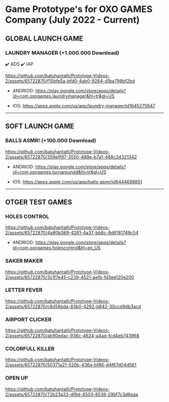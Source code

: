 <h1>Game Prototype's for OXO GAMES Company (July 2022 - Current)</h1>

## __GLOBAL LAUNCH GAME__

### LAUNDRY MANAGER (+1.000.000 Download)

:heavy_check_mark: ADS
:heavy_check_mark: IAP

https://github.com/batuhantatli/Prototype-Videos-2/assets/65722870/f10bfe5a-bfd0-4ab0-9264-d1ba798bf2bd

- ANDRIOD: https://play.google.com/store/apps/details?id=com.oxogames.laundrymanager&hl=tr&gl=US 
  
- IOS: https://apps.apple.com/us/app/laundry-manager/id1645275647 

---

## __SOFT LAUNCH GAME__

### BALLS ASMR! (+100.000 Download)

https://github.com/batuhantatli/Prototype-Videos-2/assets/65722870/359e1f97-3550-489e-b7a1-468c34321342

- ANDRIOD: https://play.google.com/store/apps/details?id=com.oxogames.turnaroundd&hl=tr&gl=US
  
- IOS: https://apps.apple.com/us/app/balls-asmr/id6444698851

---

## __OTGER TEST GAMES__

### HOLES CONTROL

https://github.com/batuhantatli/Prototype-Videos-2/assets/65722870/4a80b389-4261-4a37-bb8c-8d6181749c54

- ANDRIOD: https://play.google.com/store/apps/details?id=com.oxogames.holescontrol&hl=en_US

### SAKER MAKER

https://github.com/batuhantatli/Prototype-Videos-2/assets/65722870/3c1f7e45-c239-4521-aefb-fd3ee120e200


### LETTER FEVER

https://github.com/batuhantatli/Prototype-Videos-2/assets/65722870/c8d58bda-83b0-4292-b842-30ccd9db3acd


### AIRPORT CLICKER

https://github.com/batuhantatli/Prototype-Videos-2/assets/65722870/ab90edac-936c-4624-a4ad-fcd4eb743968


### COLORFULL KILLER

https://github.com/batuhantatli/Prototype-Videos-2/assets/65722870/50371a21-520b-436a-bf86-d4f67d04d561


### OPEN UP

https://github.com/batuhantatli/Prototype-Videos-2/assets/65722870/72b23a33-df9d-4503-8538-29bf7c3d6eaa

